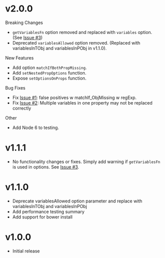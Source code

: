 # v2.0.0
Breaking Changes
* `getVariablesFn` option removed and replaced with `variables` option.  (See [Issue #3](https://github.com/tonybranfort/filter-objects/issues/3))
* Deprecated `variablesAllowed` option removed.  (Replaced with variablesInTObj and variablesInPObj in v1.1.0).

New Features
* Add option `matchIfBothPropMissing`. 
* Add `setNestedPropOptions` function. 
* Expose `setOptionsOnProps` function. 

Bug Fixes
* Fix [Issue #1](https://github.com/tonybranfort/filter-objects/issues/1): false positives w matchIf_ObjMissing w regExp. 
* Fix [Issue #2](https://github.com/tonybranfort/filter-objects/issues/2): Multiple variables in one property may not be replaced correctly

Other
* Add Node 6 to testing. 

# v1.1.1
* No functionality changes or fixes.  Simply add warning if `getVariablesFn` is used in options.  See [Issue #3](https://github.com/tonybranfort/filter-objects/issues/3).  

# v1.1.0
- Deprecate variablesAllowed option parameter and replace with variablesInTObj and variablesInPObj
- Add performance testing summary
- Add support for bower install

# v1.0.0
- Initial release 
